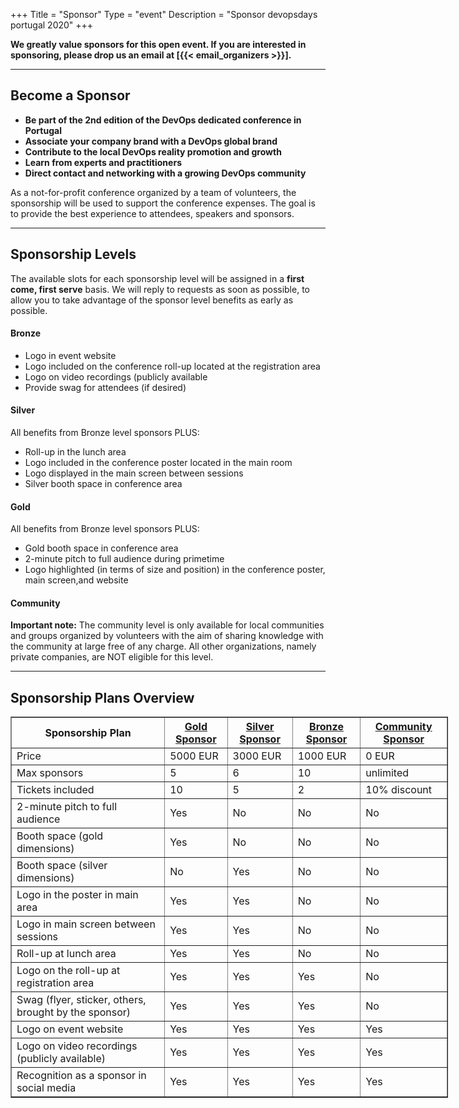 +++
Title = "Sponsor"
Type = "event"
Description = "Sponsor devopsdays portugal 2020"
+++

**We greatly value sponsors for this open event.  If you are interested in sponsoring, please drop us an email at [{{< email_organizers >}}].**

<hr/>

## Become a Sponsor

* **Be part of the 2nd edition of the DevOps dedicated conference in Portugal**
* **Associate your company brand with a DevOps global brand**
* **Contribute to the local DevOps reality promotion and growth**
* **Learn from experts and practitioners**
* **Direct contact and networking with a growing DevOps community**  

<p>As a not-for-profit conference organized by a team of volunteers, the sponsorship will be used to support the conference expenses. The goal is to provide the best experience to attendees, speakers and sponsors.</p>

<hr/>

## Sponsorship Levels

<p>The available slots for each sponsorship level will be assigned in a ​<b>first come, first serve</b> basis. We will reply to requests as soon as possible, to allow you to take advantage of the sponsor level benefits as early as possible.</p>

#### Bronze

* Logo in event website
* Logo included on the conference roll-up located at the registration area
* Logo on video recordings (publicly available
* Provide swag for attendees (if desired)

#### Silver

All benefits from Bronze level sponsors PLUS:

* Roll-up in the lunch area 
* Logo included in the conference poster located in the main room
* Logo displayed in the main screen between sessions 
* Silver booth space in conference area

#### Gold

All benefits from Bronze level sponsors PLUS:

* Gold booth space in conference area 
* 2-minute pitch to full audience during primetime 
* Logo highlighted (in terms of size and position) in the conference poster, main screen,and website

#### Community

**Important note​:** The community level is only available for local communities and groups organized by volunteers​ with the aim of sharing knowledge with the community at large free of any charge. All other organizations, namely private companies, are NOT eligible for this level.

<hr/>

## Sponsorship Plans Overview

<div style="width:700px">
  <table border=1 cellspacing=1>
    <tr>
      <th>Sponsorship Plan</th>
      <th><center><b><u>Gold Sponsor</u></center></b></th>
      <th><center><b><u>Silver Sponsor</u></center></b></th>
      <th><center><b><u>Bronze Sponsor</u></center></b></th>
      <th><center><b><u>Community Sponsor</u></center></b></th>
    </tr>
    <tr>
      <td>Price</td>
      <td>5000 EUR</td>
      <td>3000 EUR</td>
      <td>1000 EUR</td>
      <td>0 EUR</td>
    </tr>
    <tr>
      <td>Max sponsors</td>
      <td>5</td>
      <td>6</td>
      <td>10</td>
      <td>unlimited</td>
    </tr>
      <td>Tickets included</td>
      <td>10</td>
      <td>5</td>
      <td>2</td>
      <td>10% discount</td>
    </tr>
    <tr>
      <td>2-minute pitch to full audience</td>
      <td>Yes</td>
      <td>No</td>
      <td>No</td>
      <td>No</td>
    </tr>
    <tr>
      <td>Booth space (gold dimensions)</td>
      <td>Yes</td>
      <td>No</td>
      <td>No</td>
      <td>No</td>
    </tr>
    <tr>
      <td>Booth space (silver dimensions)</td>
      <td>No</td>
      <td>Yes</td>
      <td>No</td>
      <td>No</td>
    </tr>
    <tr>
      <td>Logo in the poster in main area</td>
      <td>Yes</td>
      <td>Yes</td>
      <td>No</td>
      <td>No</td>
    </tr>
    <tr>
      <td>Logo in main screen between sessions</td>
      <td>Yes</td>
      <td>Yes</td>
      <td>No</td>
      <td>No</td>
    </tr>
    <tr>
      <td>Roll-up at lunch area</td>
      <td>Yes</td>
      <td>Yes</td>
      <td>No</td>
      <td>No</td>
    </tr>
        <tr>
      <td>Logo on the roll-up at registration area</td>
      <td>Yes</td>
      <td>Yes</td>
      <td>Yes</td>
      <td>No</td>
    </tr>
    <tr>
      <td>Swag (flyer, sticker, others, brought by the sponsor)</td>
      <td>Yes</td>
      <td>Yes</td>
      <td>Yes</td>
      <td>No</td>
    </tr>
    <tr>
      <td>Logo on event website</td>
      <td>Yes</td>
      <td>Yes</td>
      <td>Yes</td>
      <td>Yes</td>
    </tr>
    <tr>
      <td>Logo on video recordings (publicly available)</td>
      <td>Yes</td>
      <td>Yes</td>
      <td>Yes</td>
      <td>Yes</td>
    </tr>
    <tr>
    <td>Recognition as a sponsor in social media</td>
      <td>Yes</td>
      <td>Yes</td>
      <td>Yes</td>
      <td>Yes</td>
    </tr>
  </table>
</div>

